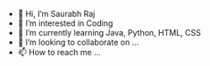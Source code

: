 - 👋 Hi, I’m Saurabh Raj
- 👀 I’m interested in Coding
- 🌱 I’m currently learning Java, Python, HTML, CSS
- 💞️ I’m looking to collaborate on ...
- 📫 How to reach me ...

<!---
sraj5/sraj5 is a ✨ special ✨ repository because its `README.md` (this file) appears on your GitHub profile.
You can click the Preview link to take a look at your changes.
--->
